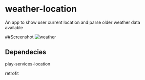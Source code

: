# weather-location
An app to show user current location and parse older weather data available

##Screenshot
![weather](https://user-images.githubusercontent.com/13044058/121799407-920df800-cc49-11eb-925f-c94e8d737ac7.png)

## Dependecies

play-services-location

retrofit
